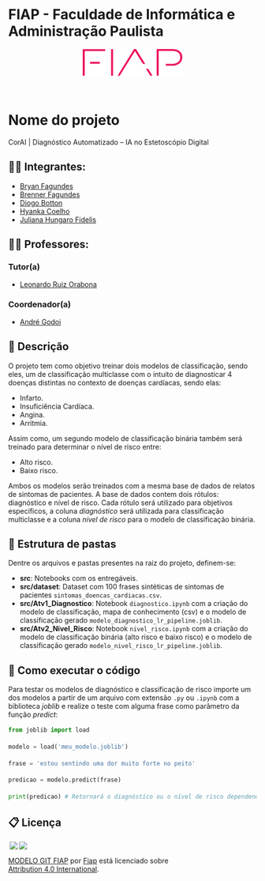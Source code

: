 # FIAP - Faculdade de Informática e Administração Paulista

<p align="center">
<a href= "https://www.fiap.com.br/"><img src="assets/logo-fiap.png" alt="FIAP - Faculdade de Informática e Admnistração Paulista" border="0" width=40% height=40%></a>
</p>

<br>

# Nome do projeto
CorAI | Diagnóstico Automatizado – IA no Estetoscópio Digital

## 👨‍🎓 Integrantes: 
- <a href="https://www.linkedin.com/in/bryanjfagundes/">Bryan Fagundes</a>
- <a href="https://br.linkedin.com/in/brenner-fagundes">Brenner Fagundes</a>
- <a href="https://www.linkedin.com/in/diogo-botton-46ba49197/">Diogo Botton</a> 
- <a href="https://www.linkedin.com/in/hyankacoelho/">Hyanka Coelho</a> 
- <a href="https://www.linkedin.com/in/julianahungaro/">Juliana Hungaro Fidelis</a>

## 👩‍🏫 Professores:
### Tutor(a) 
- <a href="https://www.linkedin.com/in/leonardoorabona?utm_source=share&utm_campaign=share_via&utm_content=profile&utm_medium=android_app">Leonardo Ruiz Orabona</a>
### Coordenador(a)
- <a href="https://www.linkedin.com/in/andregodoichiovato/">André Godoi</a>

## 📜 Descrição

O projeto tem como objetivo treinar dois modelos de classificação, sendo eles, um de classificação multiclasse com o intuito de diagnosticar 4 doenças distintas no contexto de doenças cardíacas, sendo elas:
- Infarto.
- Insuficiência Cardíaca.
- Angina.
- Arritmia.

Assim como, um segundo modelo de classificação binária também será treinado para determinar o nível de risco entre:
- Alto risco.
- Baixo risco.

Ambos os modelos serão treinados com a mesma base de dados de relatos de sintomas de pacientes. A base de dados contem dois rótulos: diagnóstico e nível de risco. Cada rótulo será utilizado para objetivos específicos, a coluna *diagnóstico* será utilizada para classificação multiclasse e a coluna *nível de risco* para o modelo de classificação binária.

## 📁 Estrutura de pastas

Dentre os arquivos e pastas presentes na raiz do projeto, definem-se:

- **src**: Notebooks com os entregáveis.
- **src/dataset**: Dataset com 100 frases sintéticas de sintomas de pacientes `sintomas_doencas_cardiacas.csv`.
- **src/Atv1_Diagnostico**: Notebook `diagnostico.ipynb` com a criação do modelo de classificação, mapa de conhecimento (csv) e o modelo de classificação gerado `modelo_diagnostico_lr_pipeline.joblib`.
- **src/Atv2_Nivel_Risco**: Notebook `nivel_risco.ipynb` com a criação do modelo de classificação binária (alto risco e baixo risco) e o modelo de classificação gerado `modelo_nivel_risco_lr_pipeline.joblib`.

## 🔧 Como executar o código

Para testar os modelos de diagnóstico e classificação de risco importe um dos modelos a partir de um arquivo com extensão `.py` ou `.ipynb` com a biblioteca *joblib* e realize o teste com alguma frase como parâmetro da função *predict*:

````py
from joblib import load

modelo = load('meu_modelo.joblib')

frase = 'estou sentindo uma dor muito forte no peito'

predicao = modelo.predict(frase)

print(predicao) # Retornará o diagnóstico ou o nível de risco dependendo do modelo importado
````

## 📋 Licença

<img style="height:22px!important;margin-left:3px;vertical-align:text-bottom;" src="https://mirrors.creativecommons.org/presskit/icons/cc.svg?ref=chooser-v1"><img style="height:22px!important;margin-left:3px;vertical-align:text-bottom;" src="https://mirrors.creativecommons.org/presskit/icons/by.svg?ref=chooser-v1"><p xmlns:cc="http://creativecommons.org/ns#" xmlns:dct="http://purl.org/dc/terms/"><a property="dct:title" rel="cc:attributionURL" href="https://github.com/agodoi/template">MODELO GIT FIAP</a> por <a rel="cc:attributionURL dct:creator" property="cc:attributionName" href="https://fiap.com.br">Fiap</a> está licenciado sobre <a href="http://creativecommons.org/licenses/by/4.0/?ref=chooser-v1" target="_blank" rel="license noopener noreferrer" style="display:inline-block;">Attribution 4.0 International</a>.</p>